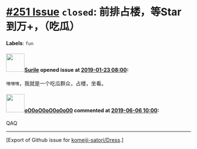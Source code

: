 # [\#251 Issue](https://github.com/komeiji-satori/Dress/issues/251) `closed`: 前排占楼，等Star到万+，（吃瓜）
**Labels**: `fun`


#### <img src="https://avatars.githubusercontent.com/u/28652894?u=be948060503762a6d598f6f218aad0d2c52889a0&v=4" width="50">[Surile](https://github.com/Surile) opened issue at [2019-01-23 08:00](https://github.com/komeiji-satori/Dress/issues/251):

`嘿嘿嘿`，我就是一个吃瓜群众，占楼，坐看。

#### <img src="https://avatars.githubusercontent.com/u/10877157?u=c505fc6c34f52869d18fe60ffedb4f3a6f58f135&v=4" width="50">[oO0oO0oO0o0o00](https://github.com/oO0oO0oO0o0o00) commented at [2019-06-06 10:00](https://github.com/komeiji-satori/Dress/issues/251#issuecomment-499431518):

QAQ


-------------------------------------------------------------------------------



[Export of Github issue for [komeiji-satori/Dress](https://github.com/komeiji-satori/Dress).]
